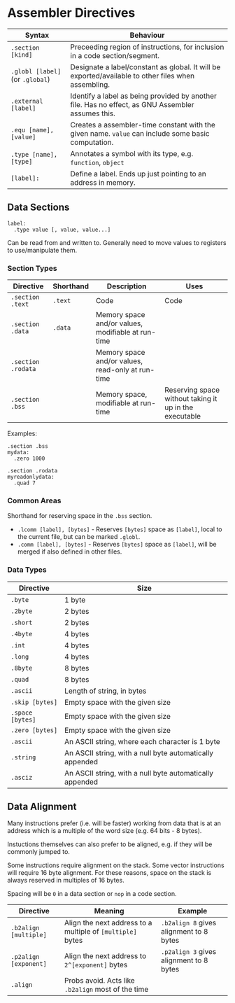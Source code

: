 # Assembler Directives

| Syntax                          | Behaviour                                                                                           |
| ------------------------------- | --------------------------------------------------------------------------------------------------- |
| `.section [kind]`               | Preceeding region of instructions, for inclusion in a code section/segment.                         |
| `.globl [label]` (or `.global`) | Designate a label/constant as global. It will be exported/available to other files when assembling. |
| `.external [label]`             | Identify a label as being provided by another file. Has no effect, as GNU Assembler assumes this.   |
| `.equ [name], [value]`          | Creates a assembler-time constant with the given name. `value` can include some basic computation.  |
| `.type [name], [type]`          | Annotates a symbol with its type, e.g. `function`, `object`                                         |
| `[label]:`                      | Define a label. Ends up just pointing to an address in memory.                                      |

## Data Sections

```gas
label:
  .type value [, value, value...]
```

Can be read from and written to. Generally need to move values to registers to use/manipulate them.

### Section Types

| Directive          | Shorthand | Description                                        | Uses                                                   |
| ------------------ | --------- | -------------------------------------------------- | ------------------------------------------------------ |
| `.section .text`   | `.text`   | Code                                               | Code                                                   |
| `.section .data`   | `.data`   | Memory space and/or values, modifiable at run-time |                                                        |
| `.section .rodata` |           | Memory space and/or values, read-only at run-time  |                                                        |
| `.section .bss`    |           | Memory space, modifiable at run-time               | Reserving space without taking it up in the executable |

Examples:

```gas
.section .bss
mydata:
  .zero 1000

.section .rodata
myreadonlydata:
  .quad 7
```

### Common Areas

Shorthand for reserving space in the `.bss` section.

- `.lcomm [label], [bytes]` - Reserves `[bytes]` space as `[label]`, local to the current file, but can be marked `.globl`.
- `.comm [label], [bytes]` - Reserves `[bytes]` space as `[label]`, will be merged if also defined in other files.

### Data Types

| Directive        | Size                                                     |
| ---------------- | -------------------------------------------------------- |
| `.byte`          | 1 byte                                                   |
| `.2byte`         | 2 bytes                                                  |
| `.short`         | 2 bytes                                                  |
| `.4byte`         | 4 bytes                                                  |
| `.int`           | 4 bytes                                                  |
| `.long`          | 4 bytes                                                  |
| `.8byte`         | 8 bytes                                                  |
| `.quad`          | 8 bytes                                                  |
| `.ascii`         | Length of string, in bytes                               |
| `.skip [bytes]`  | Empty space with the given size                          |
| `.space [bytes]` | Empty space with the given size                          |
| `.zero [bytes]`  | Empty space with the given size                          |
| `.ascii`         | An ASCII string, where each character is 1 byte          |
| `.string`        | An ASCII string, with a null byte automatically appended |
| `.asciz`         | An ASCII string, with a null byte automatically appended |

## Data Alignment

Many instructions prefer (i.e. will be faster) working from data that is at an address which is
a multiple of the word size (e.g. 64 bits - 8 bytes).

Instuctions themselves can also prefer to be aligned, e.g. if they will be commonly jumped to.

Some instructions require alignment on the stack. Some vector instructions will require 16 byte
alignment. For these reasons, space on the stack is always reserved in multiples of 16 bytes.

Spacing will be `0` in a data section or `nop` in a code section.

| Directive             | Meaning                                                    | Example                                 |
| --------------------- | ---------------------------------------------------------- | --------------------------------------- |
| `.b2align [multiple]` | Align the next address to a multiple of `[multiple]` bytes | `.b2align 8` gives alignment to 8 bytes |
| `.p2align [exponent]` | Align the next address to `2^[exponent]` bytes             | `.p2align 3` gives alignment to 8 bytes |
| `.align`              | Probs avoid. Acts like `.b2align` most of the time         |                                         |
